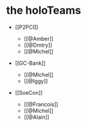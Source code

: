# the holoTeams

- [[P2PCI]] 
  * [[@Amber]]
  * [[@Dmtry]]
  * [[@Michel]]

- [[GC-Bank]]
  * [[@Michel]] 
  * [[@Iggy]]

- [[SoeCon]]
  * [[@Francois]]
  * [[@Michel]]
  * [[@Alain]]

